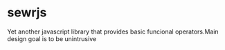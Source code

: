 # sewrjs
Yet another javascript library that provides basic funcional operators.Main design goal is to be unintrusive
